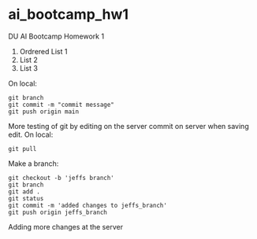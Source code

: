 # ai_bootcamp_hw1
DU AI Bootcamp Homework 1

1. Ordrered List 1
1. List 2
3. List 3


On local:
```
git branch
git commit -m "commit message"
git push origin main
```
More testing of git by editing on the server
commit on server when saving edit.
On local:
```
git pull
```

Make a branch:
``` 
git checkout -b 'jeffs branch'
git branch
git add .
git status
git commit -m 'added changes to jeffs_branch'
git push origin jeffs_branch
```

Adding more changes at the server
